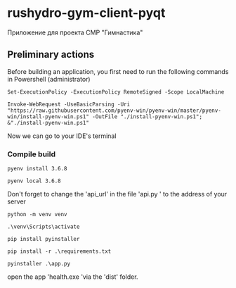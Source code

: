 # rushydro-gym-client-pyqt
Приложение для проекта СМР "Гимнастика"

## Preliminary actions
Before building an application, you first need to run the following commands in Powershell (administrator)
```
Set-ExecutionPolicy -ExecutionPolicy RemoteSigned -Scope LocalMachine
```
```
Invoke-WebRequest -UseBasicParsing -Uri "https://raw.githubusercontent.com/pyenv-win/pyenv-win/master/pyenv-win/install-pyenv-win.ps1" -OutFile "./install-pyenv-win.ps1"; &"./install-pyenv-win.ps1"
```
Now we can go to your IDE's terminal


### Compile build
```
pyenv install 3.6.8
```
```
pyenv local 3.6.8
```
Don't forget to change the 'api_url' in the file 'api.py ' to the address of your server

```
python -m venv venv
```
```
.\venv\Scripts\activate
```
```
pip install pyinstaller
```
```
pip install -r .\requirements.txt
```
```
pyinstaller .\app.py
```
open the app 'health.exe 'via the 'dist' folder.
